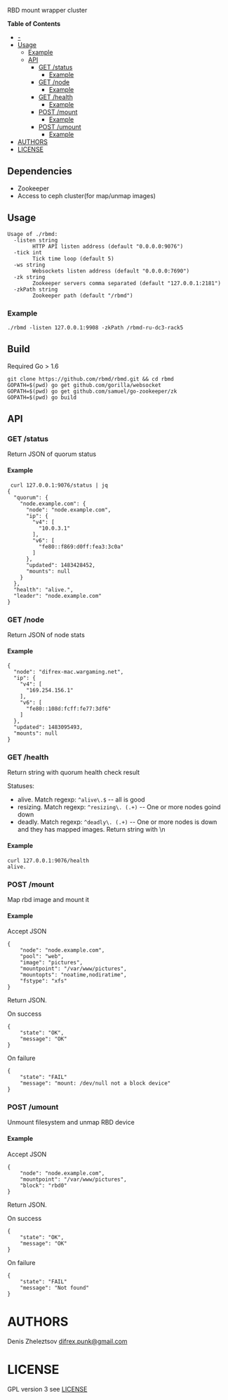 RBD mount wrapper cluster

<!-- markdown-toc start - Don't edit this section. Run M-x markdown-toc-generate-toc again -->
**Table of Contents**

- [-](#-)
- [Usage](#usage)
    - [Example](#example)
    - [API](#api)
        - [GET /status](#get-status)
            - [Example](#example)
        - [GET /node](#get-node)
            - [Example](#example)
        - [GET /health](#get-health)
            - [Example](#example)
        - [POST /mount](#post-mount)
            - [Example](#example)
        - [POST /umount](#post-umount)
            - [Example](#example)
- [AUTHORS](#authors)
- [LICENSE](#license)

<!-- markdown-toc end -->


## Dependencies

* Zookeeper
* Access to ceph cluster(for map/unmap images)

## Usage

```
Usage of ./rbmd:
  -listen string
    	HTTP API listen address (default "0.0.0.0:9076")
  -tick int
    	Tick time loop (default 5)
  -ws string
    	Websockets listen address (default "0.0.0.0:7690")
  -zk string
    	Zookeeper servers comma separated (default "127.0.0.1:2181")
  -zkPath string
    	Zookeeper path (default "/rbmd")
```

### Example

```./rbmd -listen 127.0.0.1:9908 -zkPath /rbmd-ru-dc3-rack5```

## Build

Required Go > 1.6

```
git clone https://github.com/rbmd/rbmd.git && cd rbmd
GOPATH=$(pwd) go get github.com/gorilla/websocket
GOPATH=$(pwd) go get github.com/samuel/go-zookeeper/zk
GOPATH=$(pwd) go build
```

## API

### GET /status

Return JSON of quorum status

#### Example

```
 curl 127.0.0.1:9076/status | jq
{
  "quorum": {
    "node.example.com": {
      "node": "node.example.com",
      "ip": {
        "v4": [
          "10.0.3.1"
        ],
        "v6": [
          "fe80::f869:d0ff:fea3:3c0a"
        ]
      },
      "updated": 1483428452,
      "mounts": null
    }
  },
  "health": "alive.",
  "leader": "node.example.com"
}
```

### GET /node

Return JSON of node stats 

#### Example
```
{
  "node": "difrex-mac.wargaming.net",
  "ip": {
    "v4": [
      "169.254.156.1"
    ],
    "v6": [
      "fe80::108d:fcff:fe77:3df6"
    ]
  },
  "updated": 1483095493,
  "mounts": null
}
```

### GET /health

Return string with quorum health check result

Statuses:
  * alive. Match regexp: ```^alive\.$``` -- all is good
  * resizing. Match regexp: ```^resizing\. (.+)``` -- One or more nodes goind down
  * deadly. Match regexp: ```^deadly\. (.+)``` -- One or more nodes is down and they has mapped images. Return string with \n
  

#### Example
```
curl 127.0.0.1:9076/health
alive.
```

### POST /mount

Map rbd image and mount it

#### Example

Accept JSON
```
{
    "node": "node.example.com",
    "pool": "web",
    "image": "pictures",
    "mountpoint": "/var/www/pictures",
    "mountopts": "noatime,nodiratime",
    "fstype": "xfs"
}
```

Return JSON.

On success
```
{
    "state": "OK",
    "message": "OK"
}
```

On failure
```
{
    "state": "FAIL"
    "message": "mount: /dev/null not a block device"
}
```

### POST /umount

Unmount filesystem and unmap RBD device

#### Example
 
Accept JSON
```
{
    "node": "node.example.com",
    "mountpoint": "/var/www/pictures",
    "block": "rbd0"
}
```

Return JSON.

On success
```
{
    "state": "OK",
    "message": "OK"
}
```

On failure
```
{
    "state": "FAIL"
    "message": "Not found"
}
```

# AUTHORS

Denis Zheleztsov <difrex.punk@gmail.com>

# LICENSE

GPL version 3 see [LICENSE](LICENSE)
